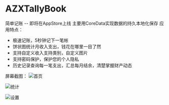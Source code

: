 # AZXTallyBook
简单记账 -- 即将在AppStore上线
主要用CoreData实现数据的持久本地化保存
应用特点：
- 极速记账，5秒钟记下一笔帐
- 饼状图统计月收入支出，钱花在哪里一目了然
- 支持自定义收入支持类别，自定义图片
- 支持密码保护，保护您的个人隐私
- 历史记录查询每一笔支出，汇总每月结余，清楚掌握财产动态

屏幕截图：
![首页](http://upload-images.jianshu.io/upload_images/1776120-c6bfac40e87906f4.png?imageMogr2/auto-orient/strip%7CimageView2/2/w/1240)

![统计](http://upload-images.jianshu.io/upload_images/1776120-63e48676282dd555.png?imageMogr2/auto-orient/strip%7CimageView2/2/w/1240)

![设置](http://upload-images.jianshu.io/upload_images/1776120-b36c9f9b520d570c.png?imageMogr2/auto-orient/strip%7CimageView2/2/w/1240)
